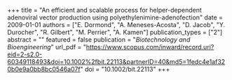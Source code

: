 +++
title = "An efficient and scalable process for helper-dependent adenoviral vector production using polyethylenimine-adenofection"
date = 2009-01-01
authors = ["E. Dormond", "A. Meneses-Acosta", "D. Jacob", "Y. Durocher", "R. Gilbert", "M. Perrier", "A. Kamen"]
publication_types = ["2"]
abstract = ""
featured = false
publication = "*Biotechnology and Bioengineering*"
url_pdf = "https://www.scopus.com/inward/record.uri?eid=2-s2.0-60349118493&doi=10.1002%2fbit.22113&partnerID=40&md5=1fedc4e1af320b0e9a0bb8bc0546a07f"
doi = "10.1002/bit.22113"
+++

